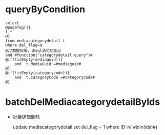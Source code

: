 queryByCondition
===


    select 
    @pageTag(){
    t.*
    @}
    from mediacategorydetail t
    where del_flag=0 
    @//数据权限，该sql语句功能点  
    and #function("categorydetail.query")#
    @if(!isEmpty(mediaguid)){
        and  t.MediaGuid =#mediaguid#
    @}
    @if(!isEmpty(categorycode)){
        and  t.CategoryCode =#categorycode#
    @}
    
    
    

batchDelMediacategorydetailByIds
===

* 批量逻辑删除

    update mediacategorydetail set del_flag = 1 where ID  in( #join(ids)#)
    

